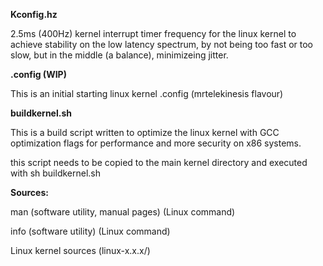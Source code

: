 **Kconfig.hz**

2.5ms (400Hz) kernel interrupt timer frequency for the linux kernel to achieve stability on the low latency spectrum, by not being too fast or too slow, but in the middle (a balance), minimizeing jitter.

**.config (WIP)**

This is an initial starting linux kernel .config (mrtelekinesis flavour)

**buildkernel.sh**

This is a build script written to optimize the linux kernel with GCC optimization flags for performance and more security on x86 systems.

this script needs to be copied to the main kernel directory and executed with sh buildkernel.sh


**Sources:**

man (software utility, manual pages) (Linux command)

info (software utility) (Linux command)

Linux kernel sources (linux-x.x.x/)
